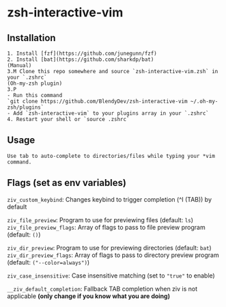 # zsh-interactive-vim

## Installation

    1. Install [fzf](https://github.com/junegunn/fzf)
    2. Install [bat](https://github.com/sharkdp/bat)
    (Manual)
    3.M Clone this repo somewhere and source `zsh-interactive-vim.zsh` in your `.zshrc`
    (Oh-my-zsh plugin)
    3.P
    - Run this command
    `git clone https://github.com/BlendyDev/zsh-interactive-vim ~/.oh-my-zsh/plugins`
    - Add `zsh-interactive-vim` to your plugins array in your `.zshrc`
    4. Restart your shell or `source .zshrc`

## Usage

    Use tab to auto-complete to directories/files while typing your *vim command.

## Flags (set as env variables)
   
   `ziv_custom_keybind`: Changes keybind to trigger completion (^I (TAB)) by default 

   `ziv_file_preview`: Program to use for previewing files (default: `ls`)
   `ziv_file_preview_flags`: Array of flags to pass to file preview program (default: `()`)

   `ziv_dir_preview`: Program to use for previewing directories (default: `bat`)
   `ziv_dir_preview_flags`: Array of flags to pass to directory preview program (default: `("--color=always")`)

   `ziv_case_insensitive`: Case insensitive matching (set to `"true"` to enable)

   `__ziv_default_completion`: Fallback TAB completion when ziv is not applicable **(only change if you know what you are doing)**

